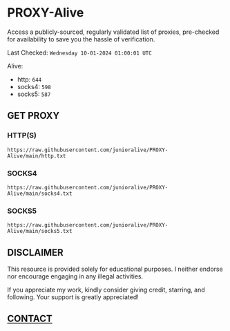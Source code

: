 # PROXY-Alive

Access a publicly-sourced, regularly validated list of proxies, pre-checked for availability to save you the hassle of verification.

Last Checked: `Wednesday 10-01-2024 01:00:01 UTC`

Alive:
- http: `644`
- socks4: `598`
- socks5: `587`

## GET PROXY

### HTTP(S)

```https://raw.githubusercontent.com/junioralive/PROXY-Alive/main/http.txt```

### SOCKS4

```https://raw.githubusercontent.com/junioralive/PROXY-Alive/main/socks4.txt```

### SOCKS5

```https://raw.githubusercontent.com/junioralive/PROXY-Alive/main/socks5.txt```

## DISCLAIMER

This resource is provided solely for educational purposes. I neither endorse nor encourage engaging in any illegal activities.

If you appreciate my work, kindly consider giving credit, starring, and following. Your support is greatly appreciated! 

## [CONTACT](https://t.me/TheJuniorAlive)
